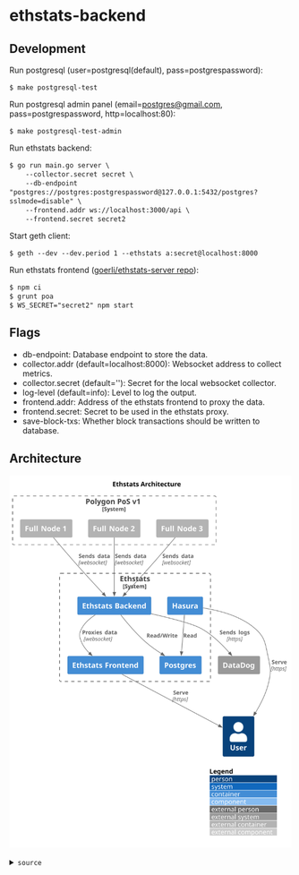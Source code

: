 # ethstats-backend

## Development

Run postgresql (user=postgresql(default), pass=postgrespassword):

```
$ make postgresql-test
```

Run postgresql admin panel (email=postgres@gmail.com, pass=postgrespassword, http=localhost:80):

```
$ make postgresql-test-admin
```

Run ethstats backend:

```
$ go run main.go server \
    --collector.secret secret \
    --db-endpoint "postgres://postgres:postgrespassword@127.0.0.1:5432/postgres?sslmode=disable" \
    --frontend.addr ws://localhost:3000/api \
    --frontend.secret secret2
```

Start geth client:

```
$ geth --dev --dev.period 1 --ethstats a:secret@localhost:8000
```

Run ethstats frontend ([goerli/ethstats-server repo](https://github.com/goerli/ethstats-server)):

```
$ npm ci
$ grunt poa
$ WS_SECRET="secret2" npm start
```

## Flags

- db-endpoint: Database endpoint to store the data.
- collector.addr (default=localhost:8000): Websocket address to collect metrics.
- collector.secret (default=''): Secret for the local websocket collector.
- log-level (default=info): Level to log the output.
- frontend.addr: Address of the ethstats frontend to proxy the data.
- frontend.secret: Secret to be used in the ethstats proxy.
- save-block-txs: Whether block transactions should be written to database.

## Architecture

![](docs/architecture.svg)

<details>
<summary><code>source</code></summary>

```plantuml
@startuml docs/architecture
' Generate this file with: platnuml -tsvg README.md
!include https://raw.githubusercontent.com/plantuml-stdlib/C4-PlantUML/master/C4_Component.puml

title Ethstats Architecture

LAYOUT_WITH_LEGEND()

System_Boundary(blockchain, "Polygon PoS v1") {
  Container_Ext(node1, "Full Node 1")
  Container_Ext(node2, "Full Node 2")
  Container_Ext(node3, "Full Node 3")
}

System_Boundary(ethstats, "Ethstats") {
  Container(backend, "Ethstats Backend")
  Container(hasura, "Hasura")
  Container(postgres, "Postgres")
  Container(frontend, "Ethstats Frontend")
}

Person(user, "User")

System_Ext(datadog, "DataDog")

Rel(node1, backend, "Sends data", "websocket")
Rel(node2, backend, "Sends data", "websocket")
Rel(node3, backend, "Sends data", "websocket")
Rel(backend, postgres, "Read/Write")
Rel(hasura, postgres, "Read")
Rel(hasura, user, "Serve", "https")
Rel(frontend, user, "Serve", "https")
Rel(backend, frontend, "Proxies data", "websocket")
Rel(backend, datadog, "Sends logs", "https")

@enduml
```

</details>
